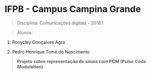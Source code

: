 # IFPB - Campus Campina Grande

> Disciplina: Comunicações digitais - 2018.1

> Alunos:

  1. Ronycley Gonçalves Agra

  2. Pedro Henrique Tomé do Nascimento

> **Projeto sobre representação de sinais com PCM (Pulse Code Modulation)**
